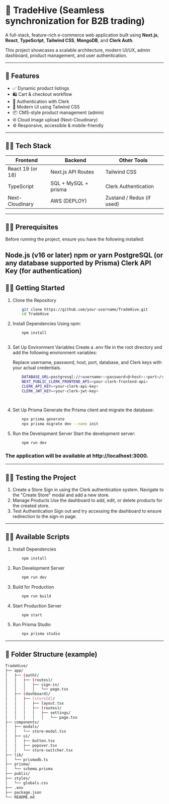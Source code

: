# 🛒 TradeHive (Seamless synchronization for B2B trading)

A full-stack, feature-rich e-commerce web application built using **Next.js**, **React**, **TypeScript**, **Tailwind CSS**, **MongoDB**, and **Clerk Auth**. 

This project showcases a scalable architecture, modern UI/UX, admin dashboard, product management, and user authentication.

---

## 🚀 Features

- ✅ Dynamic product listings
- 🛍️ Cart & checkout workflow
- 🔐 Authentication with Clerk
- 🎨 Modern UI using Tailwind CSS
- 📦 CMS-style product management (admin)
- 🌐 Cloud image upload (Next-Cloudinary)
- ⚙️ Responsive, accessible & mobile-friendly

---

## 🧑‍💻 Tech Stack

| Frontend        | Backend              | Other Tools               |
|-----------------|----------------------|-----------------------    |
| React 19 (or 18)| Next.js API Routes   | Tailwind CSS              |
| TypeScript      | SQL + MySQL + prisma | Clerk Authentication      |
| Next-Cloudinary | AWS (DEPLOY)         | Zustand / Redux (if used) |

---
## 🧑‍💻 Prerequisites
Before running the project, ensure you have the following installed:

Node.js (v16 or later)
npm or yarn
PostgreSQL (or any database supported by Prisma)
Clerk API Key (for authentication)
---
## 🧑‍💻 Getting Started
1. Clone the Repository
  	```bash
  		git clone https://github.com/your-username/TradeHive.git
		cd TradeHive
   
 2. Install Dependencies
	Using npm:
	```bash
  		npm install
 
 3. Set Up Environment Variables
	Create a .env file in the root directory and add the following environment variables:

     Replace username, password, host, port, database, and Clerk keys with your actual credentials.
	```bash
 		DATABASE_URL=postgresql://<username>:<password>@<host>:<port>/<database>
		NEXT_PUBLIC_CLERK_FRONTEND_API=<your-clerk-frontend-api>
		CLERK_API_KEY=<your-clerk-api-key>
		CLERK_JWT_KEY=<your-clerk-jwt-key>
 
   
5. Set Up Prisma
	Generate the Prisma client and migrate the database:
	```bash
		npx prisma generate
		npx prisma migrate dev --name init

 6. Run the Development Server
	Start the development server:
	```bash
 		npm run dev

   ### The application will be available at http://localhost:3000.
---

## 🧑‍💻 Testing the Project
1. Create a Store
Sign in using the Clerk authentication system.
Navigate to the "Create Store" modal and add a new store.
2. Manage Products
Use the dashboard to add, edit, or delete products for the created store.
3. Test Authentication
Sign out and try accessing the dashboard to ensure redirection to the sign-in page.

---
## 🧑‍💻 Available Scripts
1. Install Dependencies
	```bash
 		npm install
3. Run Development Server
	```bash
 		npm run dev
5. Build for Production
	```bash
 		npm run build
7. Start Production Server
	```bash
 		npm start
9. Run Prisma Studio
	```bash
 		npx prisma studio
---

## 📁 Folder Structure (example)

```bash
TradeHive/
├── app/
│   ├── (auth)/
│   │   ├── (routes)/
│   │   │   ├── sign-in/
│   │   │   │   └── page.tsx
│   ├── (dashboard)/
│   │   ├── [storeId]/
│   │   │   ├── layout.tsx
│   │   │   ├── (routes)/
│   │   │   │   ├── settings/
│   │   │   │   │   └── page.tsx
├── components/
│   ├── modals/
│   │   └── store-modal.tsx
│   ├── ui/
│   │   ├── button.tsx
│   │   ├── popover.tsx
│   │   └── store-switcher.tsx
├── lib/
│   └── prismadb.ts
├── prisma/
│   └── schema.prisma
├── public/
├── styles/
│   └── globals.css
├── .env
├── package.json
└── README.md
